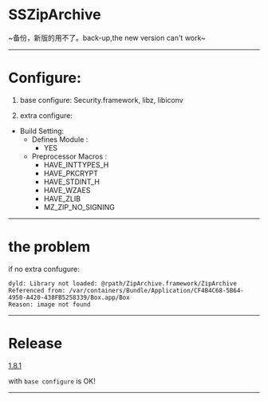 # SSZipArchive
 ~备份，新版的用不了。back-up,the new version can't work~

---

# Configure:
1. base configure: Security.framework, libz, libiconv


2. extra configure:
- Build Setting:
    - Defines Module :
        - YES
    - Preprocessor Macros : 
        - HAVE_INTTYPES_H 
        - HAVE_PKCRYPT 
        - HAVE_STDINT_H 
        - HAVE_WZAES 
        - HAVE_ZLIB 
        - MZ_ZIP_NO_SIGNING

---

# the problem

if no extra confugure:
```
dyld: Library not loaded: @rpath/ZipArchive.framework/ZipArchive
Referenced from: /var/containers/Bundle/Application/CF4B4C68-5B64-4950-A420-438FB5258339/Box.app/Box
Reason: image not found
```

---

# Release
[1.8.1](https://github.com/ZipArchive/ZipArchive/releases/tag/v1.8.1) 

with `base configure` is OK! 

---
